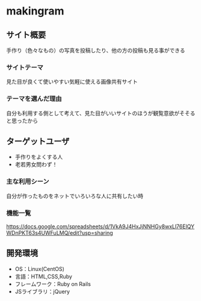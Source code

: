 # makingram

## サイト概要
手作り（色々なもの）の写真を投稿したり、他の方の投稿も見る事ができる

### サイトテーマ
見た目が良くて使いやすい気軽に使える画像共有サイト

### テーマを選んだ理由
自分も利用する側として考えて、見た目がいいサイトのほうが観覧意欲がそそると思ったから

## ターゲットユーザ
* 手作りをよくする人
* 老若男女問わず！

### 主な利用シーン
自分が作ったものをネットでいろいろな人に共有したい時


### 機能一覧
https://docs.google.com/spreadsheets/d/1VkA9J4HxJjNNHGy8wxLl76ElQYWDnPKT63s4UWFuLMQ/edit?usp=sharing

## 開発環境
- OS：Linux(CentOS)
- 言語：HTML,CSS,Ruby
- フレームワーク：Ruby on Rails
- JSライブラリ：jQuery
